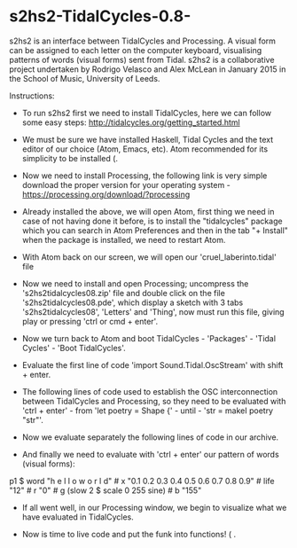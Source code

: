 # s2hs2-TidalCycles-0.8-

s2hs2 is an interface between TidalCycles and Processing. A visual form can be assigned to each letter on the computer keyboard, visualising patterns of words (visual forms) sent from Tidal. s2hs2 is a collaborative project undertaken by Rodrigo Velasco and Alex McLean in January 2015 in the School of Music, University of Leeds.

Instructions:

- To run s2hs2 first we need to install TidalCycles, here we can follow some easy steps:
http://tidalcycles.org/getting_started.html

- We must be sure we have installed Haskell, Tidal Cycles and the text editor of our choice (Atom, Emacs, etc). Atom recommended for its simplicity to be installed (.

- Now we need to install Processing, the following link is very simple download the proper version for your operating system - https://processing.org/download/?processing

- Already installed the above, we will open Atom, first thing we need in case of not having done it before, is to install the "tidalcycles" package which you can search in Atom Preferences and then in the tab "+ Install" when the package is installed, we need to restart Atom.

- With Atom back on our screen, we will open our 'cruel_laberinto.tidal' file

- Now we need to install and open Processing; uncompress the 's2hs2tidalcycles08.zip' file and double click on the file 's2hs2tidalcycles08.pde', which display a sketch with 3 tabs 's2hs2tidalcycles08', 'Letters' and 'Thing', now must run this file, giving play or pressing 'ctrl or cmd + enter'.

- Now we turn back to Atom and boot TidalCycles - 'Packages' - 'Tidal Cycles' - 'Boot TidalCycles'.

- Evaluate the first line of code 'import Sound.Tidal.OscStream' with shift + enter.

- The following lines of code used to establish the OSC interconnection between TidalCycles and Processing, so
they need to be evaluated with 'ctrl + enter' - from 'let poetry = Shape {' - until - 'str = makeI poetry "str"'.

- Now we evaluate separately the following lines of code in our archive.

- And finally we need to evaluate with 'ctrl + enter' our pattern of words (visual forms):

p1 $ word "h e l l o w o r l d" # x "0.1 0.2 0.3 0.4 0.5 0.6 0.7 0.8 0.9" # life "12" # r "0" # g (slow 2 $ scale 0 255 sine) # b "155"

- If all went well, in our Processing window, we begin to visualize what we have evaluated in TidalCycles.

- Now is time to live code and put the funk into functions! ( .
